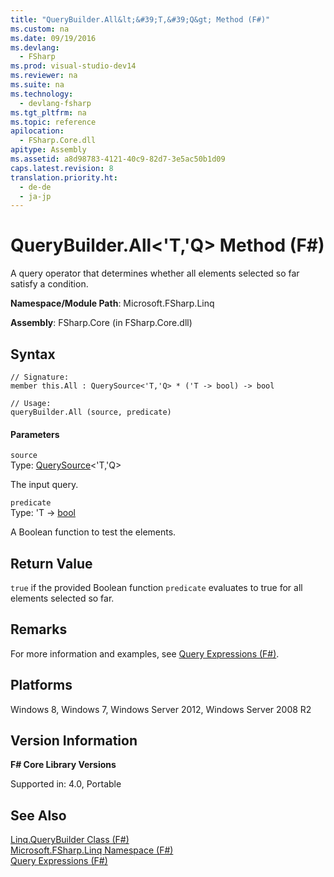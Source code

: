 ```yaml
---
title: "QueryBuilder.All&lt;&#39;T,&#39;Q&gt; Method (F#)"
ms.custom: na
ms.date: 09/19/2016
ms.devlang: 
  - FSharp
ms.prod: visual-studio-dev14
ms.reviewer: na
ms.suite: na
ms.technology: 
  - devlang-fsharp
ms.tgt_pltfrm: na
ms.topic: reference
apilocation: 
  - FSharp.Core.dll
apitype: Assembly
ms.assetid: a8d98783-4121-40c9-82d7-3e5ac50b1d09
caps.latest.revision: 8
translation.priority.ht: 
  - de-de
  - ja-jp
---
```

# QueryBuilder.All&lt;&#39;T,&#39;Q&gt; Method (F#)
A query operator that determines whether all elements selected so far satisfy a condition.  
  
 **Namespace/Module Path**: Microsoft.FSharp.Linq  
  
 **Assembly**: FSharp.Core (in FSharp.Core.dll)  
  
## Syntax  
  
```  
// Signature:  
member this.All : QuerySource<'T,'Q> * ('T -> bool) -> bool  
  
// Usage:  
queryBuilder.All (source, predicate)  
```  
  
#### Parameters  
 `source`  
 Type: [QuerySource](../vs140/Linq.QuerySource--T--Q--Class--F#-.md)<'T,'Q>  
  
 The input query.  
  
 `predicate`  
 Type: 'T -> [bool](../Topic/Core.bool%20Type%20Abbreviation%20\(F%23\).md)  
  
 A Boolean function to test the elements.  
  
## Return Value  
 `true` if the provided Boolean function `predicate` evaluates to true for all elements selected so far.  
  
## Remarks  
 For more information and examples, see [Query Expressions (F#)](../Topic/Query%20Expressions%20\(F%23\).md).  
  
## Platforms  
 Windows 8, Windows 7, Windows Server 2012, Windows Server 2008 R2  
  
## Version Information  
 **F# Core Library Versions**  
  
 Supported in: 4.0, Portable  
  
## See Also  
 [Linq.QueryBuilder Class (F#)](../Topic/Linq.QueryBuilder%20Class%20\(F%23\).md)   
 [Microsoft.FSharp.Linq Namespace (F#)](../vs140/Microsoft.FSharp.Linq-Namespace--F#-.md)   
 [Query Expressions (F#)](../Topic/Query%20Expressions%20\(F%23\).md)